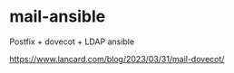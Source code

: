 # mail-ansible
Postfix + dovecot + LDAP ansible

https://www.lancard.com/blog/2023/03/31/mail-dovecot/